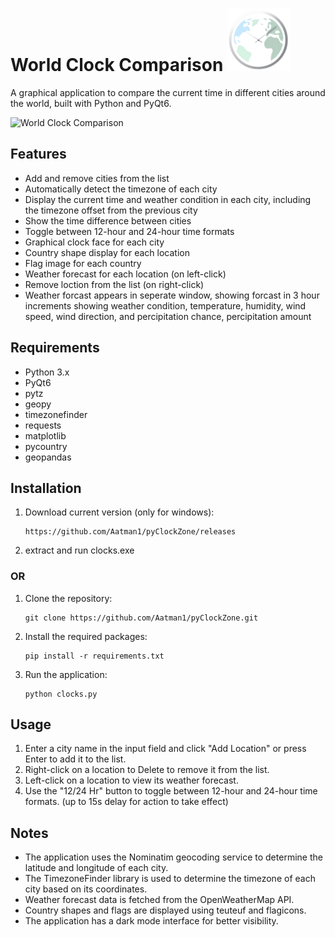 # World Clock Comparison <img src="Wclock.png" alt="Logo" width="100" height="100"> 



A graphical application to compare the current time in different cities around the world, built with Python and PyQt6.

![World Clock Comparison](https://github.com/Aatman1/pyClockZone/blob/main/pyC.gif?raw=true)

## Features

- Add and remove cities from the list
- Automatically detect the timezone of each city
- Display the current time and weather condition in each city, including the timezone offset from the previous city
- Show the time difference between cities
- Toggle between 12-hour and 24-hour time formats
- Graphical clock face for each city
- Country shape display for each location
- Flag image for each country
- Weather forecast for each location (on left-click)
- Remove loction from the list (on right-click)
- Weather forcast appears in seperate window, showing forcast in 3 hour increments showing weather condition, temperature, humidity, wind speed, wind direction, and percipitation chance, percipitation amount

## Requirements

- Python 3.x
- PyQt6
- pytz
- geopy
- timezonefinder
- requests
- matplotlib
- pycountry
- geopandas

## Installation

1. Download current version (only for windows):
   ```
   https://github.com/Aatman1/pyClockZone/releases
   ```
2. extract and run clocks.exe

### OR

1. Clone the repository:
   ```
   git clone https://github.com/Aatman1/pyClockZone.git
   ```
2. Install the required packages:
   ```
   pip install -r requirements.txt
   ```
3. Run the application:
   ```
   python clocks.py
   ```

## Usage

1. Enter a city name in the input field and click "Add Location" or press Enter to add it to the list.
2. Right-click on a location to Delete to remove it from the list.
3. Left-click on a location to view its weather forecast.
4. Use the "12/24 Hr" button to toggle between 12-hour and 24-hour time formats. (up to 15s delay for action to take effect)

## Notes

- The application uses the Nominatim geocoding service to determine the latitude and longitude of each city.
- The TimezoneFinder library is used to determine the timezone of each city based on its coordinates.
- Weather forecast data is fetched from the OpenWeatherMap API.
- Country shapes and flags are displayed using teuteuf and flagicons.
- The application has a dark mode interface for better visibility.

